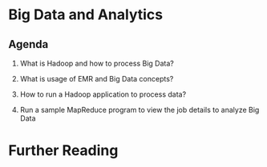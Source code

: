 
# Big Data and Analytics

## Agenda

1. What is Hadoop and how to process Big Data?

1. What is usage of EMR and Big Data concepts?

1. How to run a Hadoop application to process data?

1. Run a sample MapReduce program to view the job details to analyze Big Data

# Further Reading